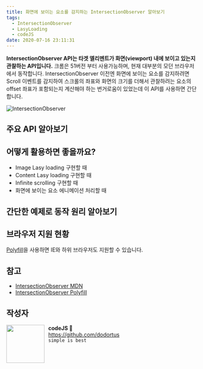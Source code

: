 ```yaml
---
title: 화면에 보이는 요소를 감지하는 IntersectionObserver 알아보기
tags:
  - IntersectionObserver
  - LasyLoading
  - codeJS
date: 2020-07-16 23:11:31
---
```


<strong>IntersectionObserver API는 타겟 엘리멘트가 화면(viewport) 내에 보이고 있는지 관찰하는 API입니다.</strong>
크롬은 51버전 부터 사용가능하며, 현재 대부분의 모던 브라우저에서 동작합니다.
IntersectionObserver 이전엔 화면에 보이는 요소를 감지하려면 Scroll 이벤트를 감지하여 스크롤의 좌표와 화면의 크기를 더해서 관찰하려는 요소의 offset 좌표가 포함되는지 계산해야 하는 번거로움이 있었는데 이 API를 사용하면 간단합니다.

![IntersectionObserver](./intersection-observer.png)

## 주요 API 알아보기

## 어떻게 활용하면 좋을까요?

- Image Lasy loading 구현할 때
- Content Lasy loading 구현할 때
- Infinite scrolling 구현할 때
- 화면에 보이는 요소 에니메이션 처리할 때

## 간단한 예제로 동작 원리 알아보기

## 브라우저 지원 현황

[Polyfill](https://github.com/w3c/IntersectionObserver/tree/master/polyfill)을 사용하면 IE와 하위 브라우저도 지원할 수 있습니다.

## 참고

- [IntersectionObserver MDN](https://developer.mozilla.org/en-US/docs/Web/API/IntersectionObserver)
- [IntersectionObserver Polyfill](https://github.com/w3c/IntersectionObserver/tree/master/polyfill)

## 작성자

<img src="https://avatars2.githubusercontent.com/u/1393664?s=200&v=4" width="100" align="left" style="margin-right: 10px">

**codeJS 🐘**<br>https://github.com/dodortus<br>`simple is best`
